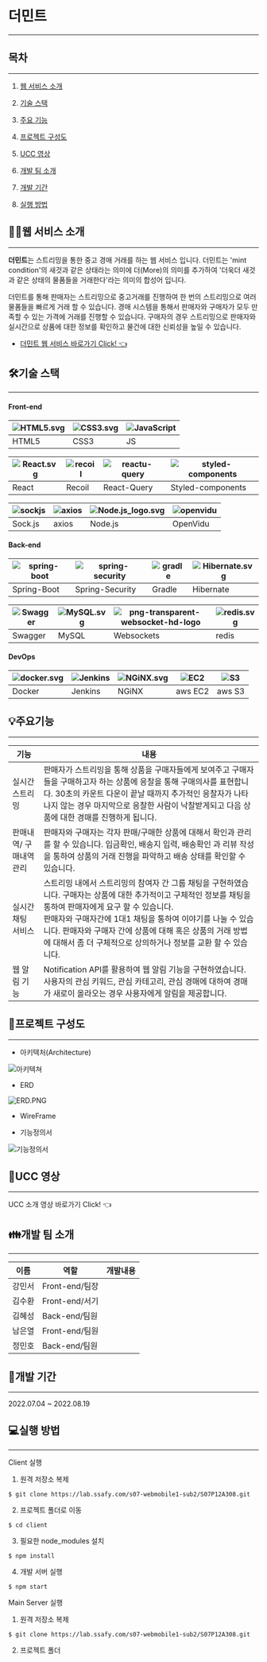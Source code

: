 # 더민트

---

## 목차

---

1. [웹 서비스 소개](#🙋‍♀️웹-서비스-소개)

2. [기술 스택](#🛠기술-스택)

3. [주요 기능](#💡주요기능)

4. [프로젝트 구성도](#📂프로젝트-구성도)

5. [UCC 영상](#🎥ucc-영상)

6. [개발 팀 소개](#👪개발-팀-소개)

7. [개발 기간](#📅개발-기간)

8. [실행 방법](#💻실행-방법)

## 🙋‍♀️웹 서비스 소개

---

**더민트**는 스트리밍을 통한 중고 경매 거래를 하는 웹 서비스 입니다. 더민트는 'mint condition'의 새것과 같은 상태라는 의미에 더(More)의 의미를 추가하여 '더욱더 새것과 같은 상태의 물품들을 거래한다'라는 의미의 합성어 입니다.

더민트를 통해 판매자는 스트리밍으로 중고거래를 진행하여 한 번의 스트리밍으로 여러 물품들을 빠르게 거래 할 수 있습니다. 경매 시스템을 통해서 판매자와 구매자가 모두 만족할 수 있는 가격에 거래를 진행할 수 있습니다. 구매자의 경우 스트리밍으로 판매자와 실시간으로 상품에 대한 정보를 확인하고 물건에 대한 신뢰성을 높일 수 있습니다.

- [더민트 웹 서비스 바로가기 Click! 👈](https://i7a308.p.ssafy.io/)

## 🛠기술 스택

---

#### Front-end

|![HTML5.svg](/uploads/338128594a6c58476183bbcd1c0b9557/HTML5.svg)|![CSS3.svg](/uploads/b1515c9303faf54e2eeccb980c3236bb/CSS3.svg)|![JavaScript](/uploads/c23bdea86d76ad6d6086855893e94d6a/JavaScript.png)|
| ----- | --------------------------------------------------------------- | --- |
| HTML5 | CSS3                                                            | JS  |

|![React.svg](/uploads/f736e784898b0c84f3e78f1805e583e9/React.svg)|![recoil](/uploads/c9949797373b5dbbd5d77558dbdf79e2/recoil.png)|![reactu-query](/uploads/60cf208876b81c98477dadaba88ec26c/reactu-query.png)|![styled-components](/uploads/258dd18cd7a89b6cb3a3eb01b26fb687/styled-components.png)|
| ----- | ------ | ----------- | ----------------- |
| React | Recoil | React-Query | Styled-components |

|![sockjs](/uploads/34dabafeb8e1c43c45c70a99bf5c0bac/sockjs.png)|![axios](/uploads/a65ed9e296606d2422484a6071e528a2/axios.png)|![Node.js_logo.svg](/uploads/a14ce8434713f8e81d8a891d70fe43e1/Node.js_logo.svg)|![openvidu](/uploads/1e0b1b33cae37a737c61dd28dd9b189e/openvidu.png)|
| ------- | ----- | ------- | -------- |
| Sock.js | axios | Node.js | OpenVidu |

#### Back-end

|![spring-boot](/uploads/b45a7802ea5c3fb2e40a706f8d36c926/spring-boot.png)|![spring-security](/uploads/4f4ba1e398891b559b5b18adb702b225/spring-security.png)|![gradle](/uploads/b6db789ff4f01c74eb8ab6f5d2c7ad4f/gradle.png)|![Hibernate.svg](/uploads/d98355305f6b31e28353f31230ca6a85/Hibernate.svg)|
| ----------- | --------------- | ------ | --------- |
| Spring-Boot | Spring-Security | Gradle | Hibernate |

|![Swagger](/uploads/7a642019e9e6d3a835f66e94ce81253b/Swagger.png)|![MySQL.svg](/uploads/f0459c9c6e47705daff95499a43e9f18/MySQL.svg)|![png-transparent-websocket-hd-logo](/uploads/629dbb7c84f8813b4e16676ecf0887a1/png-transparent-websocket-hd-logo.png)|![redis.svg](/uploads/c674d5533141b74b155cc508e8ec7a19/redis.svg)|
| ------- | ----- | ---------- |-----|
| Swagger | MySQL | Websockets |redis|

#### DevOps

|![docker.svg](/uploads/ce207d1e1afd579f9763516b30851367/docker.svg)|![Jenkins](/uploads/fb6f61e245faefe649049a7525387f52/Jenkins.png)|![NGiNX.svg](/uploads/badbcef0c8d13620d4e36a4890433081/NGiNX.svg)|![EC2](/uploads/8f4b551a47e0d10a7f301cfb953f0373/EC2.png)|![S3](/uploads/f2b03de109e24226e2d491199e6c5187/S3.png)|
| ------------------------------------------------------------------- | ----------------------------------------------------------------------------------------- | ----------------------------------------------------------------- | ------- | ------ |
| Docker                                                              | Jenkins                                                                                   | NGiNX                                                             | aws EC2 | aws S3 |

## 💡주요기능

---

| 기능                    | 내용                                                                                                                                                                                                                                                                                                                                                           |
| ----------------------- | -------------------------------------------------------------------------------------------------------------------------------------------------------------------------------------------------------------------------------------------------------------------------------------------------------------------------------------------------------------- |
| 실시간 스트리밍         | 판매자가 스트리밍을 통해 상품을 구매자들에게 보여주고 구매자들을 구매하고자 하는 상품에 응찰을 통해 구매의사를 표현합니다. 30초의 카운트 다운이 끝날 때까지 추가적인 응찰자가 나타나지 않는 경우 마지막으로 응찰한 사람이 낙찰받게되고 다음 상품에 대한 경매를 진행하게 됩니다.                                                                                |
| 판매내역/ 구매내역 관리 | 판매자와 구매자는 각자 판매/구매한 상품에 대해서 확인과 관리를 할 수 있습니다. 입금확인, 배송지 입력, 배송확인 과 리뷰 작성을 통하여 상품의 거래 진행을 파악하고 배송 상태를 확인할 수 있습니다.                                                                                                                                                               |
| 실시간 채팅 서비스      | 스트리밍 내에서 스트리밍의 참여자 간 그룹 채팅을 구현하였습니다. 구매자는 상품에 대한 추가적이고 구체적인 정보를 채팅을 통하여 판매자에게 요구 할 수 있습니다.  <br/>판매자와 구매자간에 1대1 채팅을 통하여 이야기를 나눌 수 있습니다. 판매자와 구매자 간에 상품에 대해 혹은 상품의 거래 방법에 대해서 좀 더 구체적으로 상의하거나 정보를 교환 할 수 있습니다. |
| 웹 알림 기능            | Notification API를 활용하여 웹 알림 기능을 구현하였습니다. 사용자의 관심 키워드, 관심 카테고리, 관심 경매에 대하여 경매가 새로이 올라오는 경우 사용자에게 알림을 제공합니다.                                                                                                                                                                                   |

## 📂프로젝트 구성도

---

- 아키텍처(Architecture)

![아키텍쳐](/uploads/d4e66e49e6b323f534e923ed42deee18/아키텍쳐.png)

- ERD

![ERD.PNG](/uploads/061557c0488fdf06b22a7fcf7b5a14ef/ERD.PNG.png)

- WireFrame

- 기능정의서

![기능정의서](/uploads/94527793415fbc02aa2abce9f8f452a4/기능정의서.gif)

## 🎥UCC 영상

---

UCC 소개 영상 바로가기 Click! 👈

## 👪개발 팀 소개

---

| 이름   | 역할           | 개발내용 |
| ------ | -------------- | -------- |
| 강민서 | Front-end/팀장 |          |
| 김수환 | Front-end/서기 |          |
| 김혜성 | Back-end/팀원  |          |
| 남은열 | Front-end/팀원 |          |
| 정민호 | Back-end/팀원  |          |

## 📅개발 기간

---

2022.07.04 ~ 2022.08.19

## 💻실행 방법

---

Client 실행

1. 원격 저장소 복제

```git
$ git clone https://lab.ssafy.com/s07-webmobile1-sub2/S07P12A308.git
```

2. 프로젝트 폴더로 이동

```git
$ cd client
```

3. 필요한 node_modules 설치

```git
$ npm install
```

4. 개발 서버 실행

```git
$ npm start
```

Main Server 실행

1. 원격 저장소 복제

```git
$ git clone https://lab.ssafy.com/s07-webmobile1-sub2/S07P12A308.git
```

2. 프로젝트 폴더
